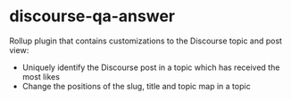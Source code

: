 # discourse-qa-answer
Rollup plugin that contains customizations to the Discourse topic and post view:
 - Uniquely identify the Discourse post in a topic which has received the most likes
 - Change the positions of the slug, title and topic map in a topic
